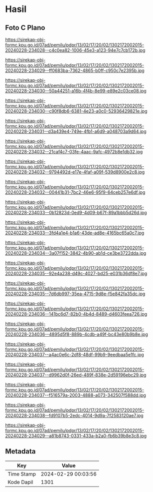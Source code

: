 # Hasil

## Foto C Plano

https://sirekap-obj-formc.kpu.go.id/07ad/pemilu/pdpr/13/02/17/20/02/1302172002015-20240228-234028--c4c0ea82-1006-45e3-a123-94e7c7cb172b.jpg

https://sirekap-obj-formc.kpu.go.id/07ad/pemilu/pdpr/13/02/17/20/02/1302172002015-20240228-234029--ff0683ba-7362-4865-b0ff-c950c7e2395b.jpg

https://sirekap-obj-formc.kpu.go.id/07ad/pemilu/pdpr/13/02/17/20/02/1302172002015-20240228-234030--50a44251-a16b-4f4b-8e99-e89e2c03ce08.jpg

https://sirekap-obj-formc.kpu.go.id/07ad/pemilu/pdpr/13/02/17/20/02/1302172002015-20240228-234030--c90f8db6-6381-4e23-a0c0-52936429821e.jpg

https://sirekap-obj-formc.kpu.go.id/07ad/pemilu/pdpr/13/02/17/20/02/1302172002015-20240228-234031--d3a439e4-749e-4fb1-a6d9-a048703a9d64.jpg

https://sirekap-obj-formc.kpu.go.id/07ad/pemilu/pdpr/13/02/17/20/02/1302172002015-20240228-234032--21caf4c7-03fe-4aac-9afc-4972b8e1db32.jpg

https://sirekap-obj-formc.kpu.go.id/07ad/pemilu/pdpr/13/02/17/20/02/1302172002015-20240228-234032--9794492d-e17e-4faf-a09f-539d8900e2c8.jpg

https://sirekap-obj-formc.kpu.go.id/07ad/pemilu/pdpr/13/02/17/20/02/1302172002015-20240228-234032--00441b31-7bc2-46e6-95f9-64ceb257e6df.jpg

https://sirekap-obj-formc.kpu.go.id/07ad/pemilu/pdpr/13/02/17/20/02/1302172002015-20240228-234033--0b12823d-0ed9-4d09-b67f-89a1bbb5d26d.jpg

https://sirekap-obj-formc.kpu.go.id/07ad/pemilu/pdpr/13/02/17/20/02/1302172002015-20240228-234033--3fd4a1e4-b1a6-43de-ad8e-4165bc65a0c7.jpg

https://sirekap-obj-formc.kpu.go.id/07ad/pemilu/pdpr/13/02/17/20/02/1302172002015-20240228-234034--3a07f152-3842-4b90-ab1d-ce3be3722dda.jpg

https://sirekap-obj-formc.kpu.go.id/07ad/pemilu/pdpr/13/02/17/20/02/1302172002015-20240228-234035--92e4a238-d49c-4027-bd25-e031b36df8e7.jpg

https://sirekap-obj-formc.kpu.go.id/07ad/pemilu/pdpr/13/02/17/20/02/1302172002015-20240228-234035--7d6db997-35ea-4715-9d8e-f5e842fa35dc.jpg

https://sirekap-obj-formc.kpu.go.id/07ad/pemilu/pdpr/13/02/17/20/02/1302172002015-20240228-234036--141bc6d7-82b0-4b4d-8489-d4603feea726.jpg

https://sirekap-obj-formc.kpu.go.id/07ad/pemilu/pdpr/13/02/17/20/02/1302172002015-20240228-234036--4895d5f8-889b-4cdb-a49f-bc43e80b9b8e.jpg

https://sirekap-obj-formc.kpu.go.id/07ad/pemilu/pdpr/13/02/17/20/02/1302172002015-20240228-234037--a4ac0e6c-2df8-48df-99b9-9eedbaa5e1fc.jpg

https://sirekap-obj-formc.kpu.go.id/07ad/pemilu/pdpr/13/02/17/20/02/1302172002015-20240228-234037--d9962d0f-26ed-489f-838e-2d59196ebc29.jpg

https://sirekap-obj-formc.kpu.go.id/07ad/pemilu/pdpr/13/02/17/20/02/1302172002015-20240228-234037--f516579a-2003-4888-a073-342507f588dd.jpg

https://sirekap-obj-formc.kpu.go.id/07ad/pemilu/pdpr/13/02/17/20/02/1302172002015-20240228-234038--fd9107b5-2edc-4014-9d9a-7f2583120ae7.jpg

https://sirekap-obj-formc.kpu.go.id/07ad/pemilu/pdpr/13/02/17/20/02/1302172002015-20240228-234029--a81b8743-0331-433a-b2a0-fb6b39b8e3c8.jpg


## Metadata

| Key        | Value               |
| ---------- | ------------------- |
| Time Stamp | 2024-02-29 00:03:56 |
| Kode Dapil | 1301                |



